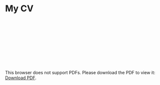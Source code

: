 # My CV

<object data="https://vitaliidasaev.github.io/tst/test.pdf" type="application/pdf" width="100%" height="100vh">
    <embed src="https://vitaliidasaev.github.io/tst/test.pdf">
        <p>This browser does not support PDFs. Please download the PDF to view it: <a href="https://vitaliidasaev.github.io/tst/test.pdf">Download PDF</a>.</p>
    </embed>
</object>
